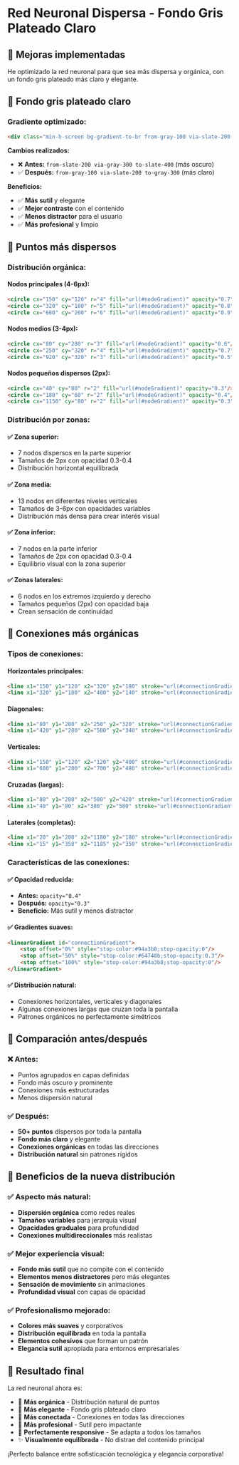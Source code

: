 # Red Neuronal Dispersa - Fondo Gris Plateado Claro

## 🧠 **Mejoras implementadas**

He optimizado la red neuronal para que sea más dispersa y orgánica, con un fondo gris plateado más claro y elegante.

## 🎨 **Fondo gris plateado claro**

### **Gradiente optimizado:**
```html
<div class="min-h-screen bg-gradient-to-br from-gray-100 via-slate-200 to-gray-300">
```

**Cambios realizados:**
- ❌ **Antes:** `from-slate-200 via-gray-300 to-slate-400` (más oscuro)
- ✅ **Después:** `from-gray-100 via-slate-200 to-gray-300` (más claro)

**Beneficios:**
- ✅ **Más sutil** y elegante
- ✅ **Mejor contraste** con el contenido
- ✅ **Menos distractor** para el usuario
- ✅ **Más profesional** y limpio

## 🔗 **Puntos más dispersos**

### **Distribución orgánica:**

#### **Nodos principales (4-6px):**
```html
<circle cx="150" cy="120" r="4" fill="url(#nodeGradient)" opacity="0.7"/>
<circle cx="320" cy="180" r="5" fill="url(#nodeGradient)" opacity="0.8"/>
<circle cx="680" cy="200" r="6" fill="url(#nodeGradient)" opacity="0.9"/>
```

#### **Nodos medios (3-4px):**
```html
<circle cx="80" cy="280" r="3" fill="url(#nodeGradient)" opacity="0.6"/>
<circle cx="250" cy="320" r="4" fill="url(#nodeGradient)" opacity="0.7"/>
<circle cx="920" cy="320" r="3" fill="url(#nodeGradient)" opacity="0.5"/>
```

#### **Nodos pequeños dispersos (2px):**
```html
<circle cx="40" cy="80" r="2" fill="url(#nodeGradient)" opacity="0.3"/>
<circle cx="180" cy="60" r="2" fill="url(#nodeGradient)" opacity="0.4"/>
<circle cx="1150" cy="80" r="2" fill="url(#nodeGradient)" opacity="0.3"/>
```

### **Distribución por zonas:**

#### **✅ Zona superior:**
- 7 nodos dispersos en la parte superior
- Tamaños de 2px con opacidad 0.3-0.4
- Distribución horizontal equilibrada

#### **✅ Zona media:**
- 13 nodos en diferentes niveles verticales
- Tamaños de 3-6px con opacidades variables
- Distribución más densa para crear interés visual

#### **✅ Zona inferior:**
- 7 nodos en la parte inferior
- Tamaños de 2px con opacidad 0.3-0.4
- Equilibrio visual con la zona superior

#### **✅ Zonas laterales:**
- 6 nodos en los extremos izquierdo y derecho
- Tamaños pequeños (2px) con opacidad baja
- Crean sensación de continuidad

## 🔗 **Conexiones más orgánicas**

### **Tipos de conexiones:**

#### **Horizontales principales:**
```html
<line x1="150" y1="120" x2="320" y2="180" stroke="url(#connectionGradient)" stroke-width="1"/>
<line x1="320" y1="180" x2="480" y2="140" stroke="url(#connectionGradient)" stroke-width="1"/>
```

#### **Diagonales:**
```html
<line x1="80" y1="280" x2="250" y2="320" stroke="url(#connectionGradient)" stroke-width="1"/>
<line x1="420" y1="280" x2="580" y2="340" stroke="url(#connectionGradient)" stroke-width="1"/>
```

#### **Verticales:**
```html
<line x1="150" y1="120" x2="120" y2="400" stroke="url(#connectionGradient)" stroke-width="1"/>
<line x1="680" y1="200" x2="700" y2="480" stroke="url(#connectionGradient)" stroke-width="1"/>
```

#### **Cruzadas (largas):**
```html
<line x1="80" y1="280" x2="500" y2="420" stroke="url(#connectionGradient)" stroke-width="1"/>
<line x1="40" y1="80" x2="380" y2="580" stroke="url(#connectionGradient)" stroke-width="1"/>
```

#### **Laterales (completas):**
```html
<line x1="20" y1="200" x2="1180" y2="180" stroke="url(#connectionGradient)" stroke-width="1"/>
<line x1="15" y1="350" x2="1185" y2="350" stroke="url(#connectionGradient)" stroke-width="1"/>
```

### **Características de las conexiones:**

#### **✅ Opacidad reducida:**
- **Antes:** `opacity="0.4"`
- **Después:** `opacity="0.3"`
- **Beneficio:** Más sutil y menos distractor

#### **✅ Gradientes suaves:**
```html
<linearGradient id="connectionGradient">
    <stop offset="0%" style="stop-color:#94a3b8;stop-opacity:0"/>
    <stop offset="50%" style="stop-color:#64748b;stop-opacity:0.3"/>
    <stop offset="100%" style="stop-color:#94a3b8;stop-opacity:0"/>
</linearGradient>
```

#### **✅ Distribución natural:**
- Conexiones horizontales, verticales y diagonales
- Algunas conexiones largas que cruzan toda la pantalla
- Patrones orgánicos no perfectamente simétricos

## 🎯 **Comparación antes/después**

### **❌ Antes:**
- Puntos agrupados en capas definidas
- Fondo más oscuro y prominente
- Conexiones más estructuradas
- Menos dispersión natural

### **✅ Después:**
- **50+ puntos** dispersos por toda la pantalla
- **Fondo más claro** y elegante
- **Conexiones orgánicas** en todas las direcciones
- **Distribución natural** sin patrones rígidos

## 🌟 **Beneficios de la nueva distribución**

### **✅ Aspecto más natural:**
- **Dispersión orgánica** como redes reales
- **Tamaños variables** para jerarquía visual
- **Opacidades graduales** para profundidad
- **Conexiones multidireccionales** más realistas

### **✅ Mejor experiencia visual:**
- **Fondo más sutil** que no compite con el contenido
- **Elementos menos distractores** pero más elegantes
- **Sensación de movimiento** sin animaciones
- **Profundidad visual** con capas de opacidad

### **✅ Profesionalismo mejorado:**
- **Colores más suaves** y corporativos
- **Distribución equilibrada** en toda la pantalla
- **Elementos cohesivos** que forman un patrón
- **Elegancia sutil** apropiada para entornos empresariales

## 🚀 **Resultado final**

La red neuronal ahora es:
- 🧠 **Más orgánica** - Distribución natural de puntos
- 🎨 **Más elegante** - Fondo gris plateado claro
- 🔗 **Más conectada** - Conexiones en todas las direcciones
- 💼 **Más profesional** - Sutil pero impactante
- 📱 **Perfectamente responsive** - Se adapta a todos los tamaños
- ✨ **Visualmente equilibrada** - No distrae del contenido principal

¡Perfecto balance entre sofisticación tecnológica y elegancia corporativa!
